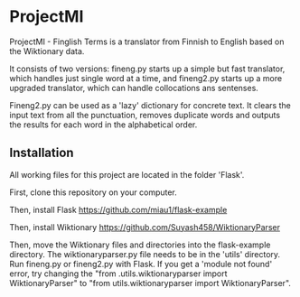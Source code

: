 # ProjectMI

ProjectMI - Finglish Terms is a translator from Finnish to English based on the Wiktionary data. 

It consists of two versions: fineng.py starts up a simple but fast translator, which handles just single word at a time, and fineng2.py starts up a more upgraded translator, which can handle collocations ans sentenses. 

Fineng2.py can be used as a 'lazy' dictionary for concrete text. It clears the input text from all the punctuation, removes duplicate words and outputs the results for each word in the alphabetical order.

## Installation

All working files for this project are located in the folder 'Flask'. 

First, clone this repository on your computer.

Then, install Flask
https://github.com/miau1/flask-example

Then, install Wiktionary
https://github.com/Suyash458/WiktionaryParser

Then, move the Wiktionary files and directories into the flask-example directory. The wiktionaryparser.py file needs to be in the 'utils' directory. Run fineng.py or fineng2.py with Flask. If you get a 'module not found' error, try changing the "from .utils.wiktionaryparser import WiktionaryParser" to "from utils.wiktionaryparser import WiktionaryParser". 

